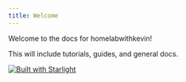 ```yaml
---
title: Welcome
---
```


Welcome to the docs for homelabwithkevin!

This will include tutorials, guides, and general docs.

[![Built with Starlight](https://astro.badg.es/v2/built-with-starlight/tiny.svg)](https://starlight.astro.build)